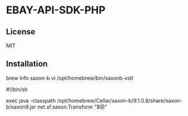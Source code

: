 # EBAY-API-SDK-PHP

## License
MIT

## Installation

brew info saxon-b
vi /opt/homebrew/bin/saxonb-xslt

#!/bin/sh

exec java -classpath /opt/homebrew/Cellar/saxon-b/9.1.0.8/share/saxon-b/saxon9.jar net.sf.saxon.Transform "$@"
